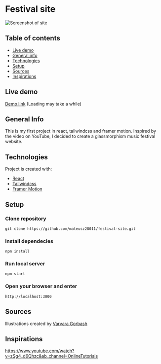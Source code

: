 # Festival site

![Screenshot of site](https://raw.github.com/mateusz28011/festival-site/main/Festival-site.png)

## Table of contents

- [Live demo](#live-demo)
- [General info](#general-info)
- [Technologies](#technologies)
- [Setup](#setup)
- [Sources](#sources)
- [Inspirations](#inspirations)

## Live demo

[Demo link](https://festival-site.mateuszsiwinski.com/) (Loading may take a while)

## General Info

This is my first project in react, tailwindcss and framer motion. Inspired by the video on YouTube, I decided to create a glassmorphism music festival website.

## Technologies

Project is created with:

- [React](https://reactjs.org/)
- [Tailwindcss](https://tailwindcss.com/)
- [Framer Motion](https://www.framer.com/motion/)

## Setup

### Clone repository
    git clone https://github.com/mateusz28011/festival-site.git
### Install dependecies
    npm install
### Run local server
    npm start
### Open your browser and enter
    http://localhost:3000


## Sources

Illustrations created by [Varvara Gorbash](https://creativemarket.com/varka?u=varka)

## Inspirations

https://www.youtube.com/watch?v=zSg4_d6Qhzc&ab_channel=OnlineTutorials
